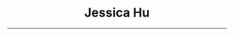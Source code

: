 <!DOCTYPE html>
<html>
<head>
  <h1 align="center">Jessica Hu</h1>
  <hr>
</head>
<body>



</body>
</html>
